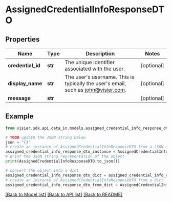 # AssignedCredentialInfoResponseDTO


## Properties

Name | Type | Description | Notes
------------ | ------------- | ------------- | -------------
**credential_id** | **str** | The unique identifier associated with the user. | [optional] 
**display_name** | **str** | The user&#39;s username. This is typically the user&#39;s email, such as john@visier.com. | [optional] 
**message** | **str** |  | [optional] 

## Example

```python
from visier.sdk.api.data_in.models.assigned_credential_info_response_dto import AssignedCredentialInfoResponseDTO

# TODO update the JSON string below
json = "{}"
# create an instance of AssignedCredentialInfoResponseDTO from a JSON string
assigned_credential_info_response_dto_instance = AssignedCredentialInfoResponseDTO.from_json(json)
# print the JSON string representation of the object
print(AssignedCredentialInfoResponseDTO.to_json())

# convert the object into a dict
assigned_credential_info_response_dto_dict = assigned_credential_info_response_dto_instance.to_dict()
# create an instance of AssignedCredentialInfoResponseDTO from a dict
assigned_credential_info_response_dto_from_dict = AssignedCredentialInfoResponseDTO.from_dict(assigned_credential_info_response_dto_dict)
```
[[Back to Model list]](../README.md#documentation-for-models) [[Back to API list]](../README.md#documentation-for-api-endpoints) [[Back to README]](../README.md)


